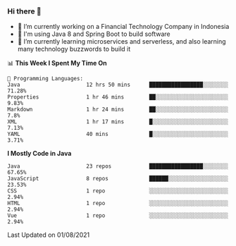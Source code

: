 ### Hi there 👋

<!--
**mazzama/mazzama** is a ✨ _special_ ✨ repository because its `README.md` (this file) appears on your GitHub profile.

Here are some ideas to get you started:

- 🔭 I’m currently working on ...
- 🌱 I’m currently learning ...
- 👯 I’m looking to collaborate on ...
- 🤔 I’m looking for help with ...
- 💬 Ask me about ...
- 📫 How to reach me: ...
- 😄 Pronouns: ...
- ⚡ Fun fact: ...
-->

- 🔭 I’m currently working on a Financial Technology Company in Indonesia
- :gun: I'm using Java 8 and Spring Boot to build software
- 🌱 I’m currently learning microservices and serverless, and also learning many technology buzzwords to build it

<!--START_SECTION:waka-->
📊 **This Week I Spent My Time On** 

```text
💬 Programming Languages: 
Java                     12 hrs 50 mins      █████████████████░░░░░░░░   71.28% 
Properties               1 hr 46 mins        ██░░░░░░░░░░░░░░░░░░░░░░░   9.83% 
Markdown                 1 hr 24 mins        ██░░░░░░░░░░░░░░░░░░░░░░░   7.8% 
XML                      1 hr 17 mins        █░░░░░░░░░░░░░░░░░░░░░░░░   7.13% 
YAML                     40 mins             █░░░░░░░░░░░░░░░░░░░░░░░░   3.71%

```

**I Mostly Code in Java** 

```text
Java                     23 repos            █████████████████░░░░░░░░   67.65% 
JavaScript               8 repos             ██████░░░░░░░░░░░░░░░░░░░   23.53% 
CSS                      1 repo              ░░░░░░░░░░░░░░░░░░░░░░░░░   2.94% 
HTML                     1 repo              ░░░░░░░░░░░░░░░░░░░░░░░░░   2.94% 
Vue                      1 repo              ░░░░░░░░░░░░░░░░░░░░░░░░░   2.94%

```



 Last Updated on 01/08/2021
<!--END_SECTION:waka-->